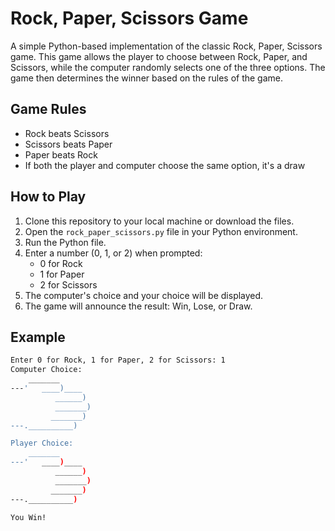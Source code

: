 # Rock, Paper, Scissors Game

A simple Python-based implementation of the classic Rock, Paper, Scissors game. This game allows the player to choose between Rock, Paper, and Scissors, while the computer randomly selects one of the three options. The game then determines the winner based on the rules of the game.

## Game Rules

- Rock beats Scissors
- Scissors beats Paper
- Paper beats Rock
- If both the player and computer choose the same option, it's a draw

## How to Play

1. Clone this repository to your local machine or download the files.
2. Open the `rock_paper_scissors.py` file in your Python environment.
3. Run the Python file.
4. Enter a number (0, 1, or 2) when prompted:
   - 0 for Rock
   - 1 for Paper
   - 2 for Scissors
5. The computer's choice and your choice will be displayed.
6. The game will announce the result: Win, Lose, or Draw.

## Example

```bash
Enter 0 for Rock, 1 for Paper, 2 for Scissors: 1
Computer Choice:
    _______
---'   ____)____
          ______)
          _______)
         _______)
---.__________)

Player Choice:
    _______
---'   ____)____
          ______)
          _______)
         _______)
---.__________)

You Win!
